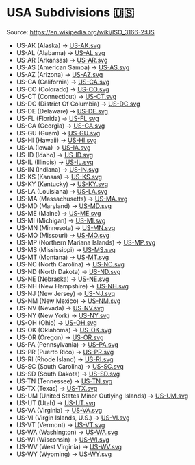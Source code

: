 # USA Subdivisions 🇺🇸

Source: https://en.wikipedia.org/wiki/ISO_3166-2:US

* US-AK (Alaska) -> [US-AK.svg](https://github.com/amckenna41/iso3166-flag-icons/blob/main/iso3166-2-icons/US/US-AK.svg)
* US-AL (Alabama) -> [US-AL.svg](https://github.com/amckenna41/iso3166-flag-icons/blob/main/iso3166-2-icons/US/US-AL.svg)
* US-AR (Arkansas) -> [US-AR.svg](https://github.com/amckenna41/iso3166-flag-icons/blob/main/iso3166-2-icons/US/US-AR.svg)
* US-AS (American Samoa) -> [US-AS.svg](https://github.com/amckenna41/iso3166-flag-icons/blob/main/iso3166-2-icons/US/US-AS.svg)
* US-AZ (Arizona) -> [US-AZ.svg](https://github.com/amckenna41/iso3166-flag-icons/blob/main/iso3166-2-icons/US/US-AZ.svg)
* US-CA (California) -> [US-CA.svg](https://github.com/amckenna41/iso3166-flag-icons/blob/main/iso3166-2-icons/US/US-CA.svg)
* US-CO (Colorado) -> [US-CO.svg](https://github.com/amckenna41/iso3166-flag-icons/blob/main/iso3166-2-icons/US/US-CO.svg)
* US-CT (Connecticut) -> [US-CT.svg](https://github.com/amckenna41/iso3166-flag-icons/blob/main/iso3166-2-icons/US/US-CT.svg)
* US-DC (District Of Columbia) -> [US-DC.svg](https://github.com/amckenna41/iso3166-flag-icons/blob/main/iso3166-2-icons/US/US-DC.svg)
* US-DE (Delaware) -> [US-DE.svg](https://github.com/amckenna41/iso3166-flag-icons/blob/main/iso3166-2-icons/US/US-DE.svg)
* US-FL (Florida) -> [US-FL.svg](https://github.com/amckenna41/iso3166-flag-icons/blob/main/iso3166-2-icons/US/US-FL.svg)
* US-GA (Georgia) -> [US-GA.svg](https://github.com/amckenna41/iso3166-flag-icons/blob/main/iso3166-2-icons/US/US-GA.svg)
* US-GU (Guam) -> [US-GU.svg](https://github.com/amckenna41/iso3166-flag-icons/blob/main/iso3166-2-icons/US/US-GU.svg)
* US-HI (Hawaii) -> [US-HI.svg](https://github.com/amckenna41/iso3166-flag-icons/blob/main/iso3166-2-icons/US/US-HI.svg)
* US-IA (Iowa) -> [US-IA.svg](https://github.com/amckenna41/iso3166-flag-icons/blob/main/iso3166-2-icons/US/US-IA.svg)
* US-ID (Idaho) -> [US-ID.svg](https://github.com/amckenna41/iso3166-flag-icons/blob/main/iso3166-2-icons/US/US-ID.svg)
* US-IL (Illinois) -> [US-IL.svg](https://github.com/amckenna41/iso3166-flag-icons/blob/main/iso3166-2-icons/US/US-IL.svg)
* US-IN (Indiana) -> [US-IN.svg](https://github.com/amckenna41/iso3166-flag-icons/blob/main/iso3166-2-icons/US/US-IN.svg)
* US-KS (Kansas) -> [US-KS.svg](https://github.com/amckenna41/iso3166-flag-icons/blob/main/iso3166-2-icons/US/US-KS.svg)
* US-KY (Kentucky) -> [US-KY.svg](https://github.com/amckenna41/iso3166-flag-icons/blob/main/iso3166-2-icons/US/US-KY.svg)
* US-LA (Louisiana) -> [US-LA.svg](https://github.com/amckenna41/iso3166-flag-icons/blob/main/iso3166-2-icons/US/US-LA.svg)
* US-MA (Massachusetts) -> [US-MA.svg](https://github.com/amckenna41/iso3166-flag-icons/blob/main/iso3166-2-icons/US/US-MA.svg)
* US-MD (Maryland) -> [US-MD.svg](https://github.com/amckenna41/iso3166-flag-icons/blob/main/iso3166-2-icons/US/US-MD.svg)
* US-ME (Maine) -> [US-ME.svg](https://github.com/amckenna41/iso3166-flag-icons/blob/main/iso3166-2-icons/US/US-ME.svg)
* US-MI (Michigan) -> [US-MI.svg](https://github.com/amckenna41/iso3166-flag-icons/blob/main/iso3166-2-icons/US/US-MI.svg)
* US-MN (Minnesota) -> [US-MN.svg](https://github.com/amckenna41/iso3166-flag-icons/blob/main/iso3166-2-icons/US/US-MN.svg)
* US-MO (Missouri) -> [US-MO.svg](https://github.com/amckenna41/iso3166-flag-icons/blob/main/iso3166-2-icons/US/US-MO.svg)
* US-MP (Northern Mariana Islands) -> [US-MP.svg](https://github.com/amckenna41/iso3166-flag-icons/blob/main/iso3166-2-icons/US/US-MP.svg)
* US-MS (Mississippi) -> [US-MS.svg](https://github.com/amckenna41/iso3166-flag-icons/blob/main/iso3166-2-icons/US/US-MS.svg)
* US-MT (Montana) -> [US-MT.svg](https://github.com/amckenna41/iso3166-flag-icons/blob/main/iso3166-2-icons/US/US-MT.svg)
* US-NC (North Carolina) -> [US-NC.svg](https://github.com/amckenna41/iso3166-flag-icons/blob/main/iso3166-2-icons/US/US-NC.svg)
* US-ND (North Dakota) -> [US-ND.svg](https://github.com/amckenna41/iso3166-flag-icons/blob/main/iso3166-2-icons/US/US-ND.svg)
* US-NE (Nebraska) -> [US-NE.svg](https://github.com/amckenna41/iso3166-flag-icons/blob/main/iso3166-2-icons/US/US-NE.svg)
* US-NH (New Hampshire) -> [US-NH.svg](https://github.com/amckenna41/iso3166-flag-icons/blob/main/iso3166-2-icons/US/US-NH.svg)
* US-NJ (New Jersey) -> [US-NJ.svg](https://github.com/amckenna41/iso3166-flag-icons/blob/main/iso3166-2-icons/US/US-NJ.svg)
* US-NM (New Mexico) -> [US-NM.svg](https://github.com/amckenna41/iso3166-flag-icons/blob/main/iso3166-2-icons/US/US-NM.svg)
* US-NV (Nevada) -> [US-NV.svg](https://github.com/amckenna41/iso3166-flag-icons/blob/main/iso3166-2-icons/US/US-NV.svg)
* US-NY (New York) -> [US-NY.svg](https://github.com/amckenna41/iso3166-flag-icons/blob/main/iso3166-2-icons/US/US-NY.svg)
* US-OH (Ohio) -> [US-OH.svg](https://github.com/amckenna41/iso3166-flag-icons/blob/main/iso3166-2-icons/US/US-OH.svg)
* US-OK (Oklahoma) -> [US-OK.svg](https://github.com/amckenna41/iso3166-flag-icons/blob/main/iso3166-2-icons/US/US-OK.svg)
* US-OR (Oregon) -> [US-OR.svg](https://github.com/amckenna41/iso3166-flag-icons/blob/main/iso3166-2-icons/US/US-OR.svg)
* US-PA (Pennsylvania) -> [US-PA.svg](https://github.com/amckenna41/iso3166-flag-icons/blob/main/iso3166-2-icons/US/US-PA.svg)
* US-PR (Puerto Rico) -> [US-PR.svg](https://github.com/amckenna41/iso3166-flag-icons/blob/main/iso3166-2-icons/US/US-PR.svg)
* US-RI (Rhode Island) -> [US-RI.svg](https://github.com/amckenna41/iso3166-flag-icons/blob/main/iso3166-2-icons/US/US-RI.svg)
* US-SC (South Carolina) -> [US-SC.svg](https://github.com/amckenna41/iso3166-flag-icons/blob/main/iso3166-2-icons/US/US-SC.svg)
* US-SD (South Dakota) -> [US-SD.svg](https://github.com/amckenna41/iso3166-flag-icons/blob/main/iso3166-2-icons/US/US-SD.svg)
* US-TN (Tennessee) -> [US-TN.svg](https://github.com/amckenna41/iso3166-flag-icons/blob/main/iso3166-2-icons/US/US-TN.svg)
* US-TX (Texas) -> [US-TX.svg](https://github.com/amckenna41/iso3166-flag-icons/blob/main/iso3166-2-icons/US/US-TX.svg)
* US-UM (United States Minor Outlying Islands) -> [US-UM.svg](https://github.com/amckenna41/iso3166-flag-icons/blob/main/iso3166-2-icons/US/US-UM.svg)
* US-UT (Utah) -> [US-UT.svg](https://github.com/amckenna41/iso3166-flag-icons/blob/main/iso3166-2-icons/US/US-UT.svg)
* US-VA (Virginia) -> [US-VA.svg](https://github.com/amckenna41/iso3166-flag-icons/blob/main/iso3166-2-icons/US/US-VA.svg)
* US-VI (Virgin Islands, U.S.) -> [US-VI.svg](https://github.com/amckenna41/iso3166-flag-icons/blob/main/iso3166-2-icons/US/US-VI.svg)
* US-VT (Vermont) -> [US-VT.svg](https://github.com/amckenna41/iso3166-flag-icons/blob/main/iso3166-2-icons/US/US-VT.svg)
* US-WA (Washington) -> [US-WA.svg](https://github.com/amckenna41/iso3166-flag-icons/blob/main/iso3166-2-icons/US/US-WA.svg)
* US-WI (Wisconsin) -> [US-WI.svg](https://github.com/amckenna41/iso3166-flag-icons/blob/main/iso3166-2-icons/US/US-WI.svg)
* US-WV (West Virginia) -> [US-WV.svg](https://github.com/amckenna41/iso3166-flag-icons/blob/main/iso3166-2-icons/US/US-WV.svg)
* US-WY (Wyoming) -> [US-WY.svg](https://github.com/amckenna41/iso3166-flag-icons/blob/main/iso3166-2-icons/US/US-WY.svg)
